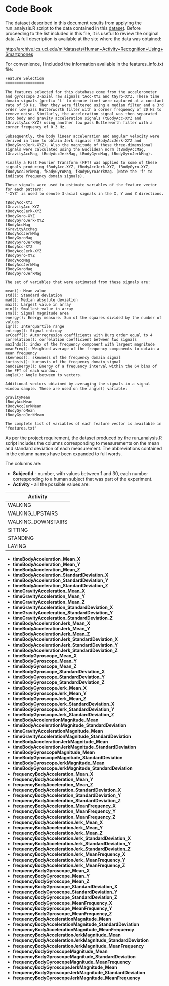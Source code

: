 # Code Book

The dataset described in this document results from applying the run_analysis.R script to the data contained in this [dataset](https://d396qusza40orc.cloudfront.net/getdata%2Fprojectfiles%2FUCI%20HAR%20Dataset.zip). Before proceeding to the list included in this file, it is useful to review the original data. A full description is available at the site where the data was obtained: 

http://archive.ics.uci.edu/ml/datasets/Human+Activity+Recognition+Using+Smartphones

For convenience, I included the information available in the features_info.txt file:

```
Feature Selection 
=================

The features selected for this database come from the accelerometer and gyroscope 3-axial raw signals tAcc-XYZ and tGyro-XYZ. These time domain signals (prefix 't' to denote time) were captured at a constant rate of 50 Hz. Then they were filtered using a median filter and a 3rd order low pass Butterworth filter with a corner frequency of 20 Hz to remove noise. Similarly, the acceleration signal was then separated into body and gravity acceleration signals (tBodyAcc-XYZ and tGravityAcc-XYZ) using another low pass Butterworth filter with a corner frequency of 0.3 Hz. 

Subsequently, the body linear acceleration and angular velocity were derived in time to obtain Jerk signals (tBodyAccJerk-XYZ and tBodyGyroJerk-XYZ). Also the magnitude of these three-dimensional signals were calculated using the Euclidean norm (tBodyAccMag, tGravityAccMag, tBodyAccJerkMag, tBodyGyroMag, tBodyGyroJerkMag). 

Finally a Fast Fourier Transform (FFT) was applied to some of these signals producing fBodyAcc-XYZ, fBodyAccJerk-XYZ, fBodyGyro-XYZ, fBodyAccJerkMag, fBodyGyroMag, fBodyGyroJerkMag. (Note the 'f' to indicate frequency domain signals). 

These signals were used to estimate variables of the feature vector for each pattern:  
'-XYZ' is used to denote 3-axial signals in the X, Y and Z directions.

tBodyAcc-XYZ
tGravityAcc-XYZ
tBodyAccJerk-XYZ
tBodyGyro-XYZ
tBodyGyroJerk-XYZ
tBodyAccMag
tGravityAccMag
tBodyAccJerkMag
tBodyGyroMag
tBodyGyroJerkMag
fBodyAcc-XYZ
fBodyAccJerk-XYZ
fBodyGyro-XYZ
fBodyAccMag
fBodyAccJerkMag
fBodyGyroMag
fBodyGyroJerkMag

The set of variables that were estimated from these signals are: 

mean(): Mean value
std(): Standard deviation
mad(): Median absolute deviation 
max(): Largest value in array
min(): Smallest value in array
sma(): Signal magnitude area
energy(): Energy measure. Sum of the squares divided by the number of values. 
iqr(): Interquartile range 
entropy(): Signal entropy
arCoeff(): Autorregresion coefficients with Burg order equal to 4
correlation(): correlation coefficient between two signals
maxInds(): index of the frequency component with largest magnitude
meanFreq(): Weighted average of the frequency components to obtain a mean frequency
skewness(): skewness of the frequency domain signal 
kurtosis(): kurtosis of the frequency domain signal 
bandsEnergy(): Energy of a frequency interval within the 64 bins of the FFT of each window.
angle(): Angle between to vectors.

Additional vectors obtained by averaging the signals in a signal window sample. These are used on the angle() variable:

gravityMean
tBodyAccMean
tBodyAccJerkMean
tBodyGyroMean
tBodyGyroJerkMean

The complete list of variables of each feature vector is available in 'features.txt'
```

As per the project requirement, the dataset produced by the run_analysis.R script includes the columns corresponding to measurements on the mean and standard deviation of each measurement. The abbreviations contained in the column names have been expanded to full words.

The columns are:

* **SubjectId** - number, with values between 1 and 30, each number corresponding to a human subject that was part of the experiment.
* **Activity** - all the possible values are:

|Activity           
|-------------------
|WALKING                                    
|WALKING_UPSTAIRS   
|WALKING_DOWNSTAIRS 
|SITTING            
|STANDING           
|LAYING             

* **timeBodyAcceleration_Mean_X**
* **timeBodyAcceleration_Mean_Y**
* **timeBodyAcceleration_Mean_Z**
* **timeBodyAcceleration_StandardDeviation_X**
* **timeBodyAcceleration_StandardDeviation_Y**
* **timeBodyAcceleration_StandardDeviation_Z**
* **timeGravityAcceleration_Mean_X**
* **timeGravityAcceleration_Mean_Y**
* **timeGravityAcceleration_Mean_Z**
* **timeGravityAcceleration_StandardDeviation_X**
* **timeGravityAcceleration_StandardDeviation_Y**
* **timeGravityAcceleration_StandardDeviation_Z**
* **timeBodyAccelerationJerk_Mean_X**
* **timeBodyAccelerationJerk_Mean_Y**
* **timeBodyAccelerationJerk_Mean_Z**
* **timeBodyAccelerationJerk_StandardDeviation_X**
* **timeBodyAccelerationJerk_StandardDeviation_Y**
* **timeBodyAccelerationJerk_StandardDeviation_Z**
* **timeBodyGyroscope_Mean_X**
* **timeBodyGyroscope_Mean_Y**
* **timeBodyGyroscope_Mean_Z**
* **timeBodyGyroscope_StandardDeviation_X**
* **timeBodyGyroscope_StandardDeviation_Y**
* **timeBodyGyroscope_StandardDeviation_Z**
* **timeBodyGyroscopeJerk_Mean_X**
* **timeBodyGyroscopeJerk_Mean_Y**
* **timeBodyGyroscopeJerk_Mean_Z**
* **timeBodyGyroscopeJerk_StandardDeviation_X**
* **timeBodyGyroscopeJerk_StandardDeviation_Y**
* **timeBodyGyroscopeJerk_StandardDeviation_Z**
* **timeBodyAccelerationMagnitude_Mean**
* **timeBodyAccelerationMagnitude_StandardDeviation**
* **timeGravityAccelerationMagnitude_Mean**
* **timeGravityAccelerationMagnitude_StandardDeviation**
* **timeBodyAccelerationJerkMagnitude_Mean**
* **timeBodyAccelerationJerkMagnitude_StandardDeviation**
* **timeBodyGyroscopeMagnitude_Mean**
* **timeBodyGyroscopeMagnitude_StandardDeviation**
* **timeBodyGyroscopeJerkMagnitude_Mean**
* **timeBodyGyroscopeJerkMagnitude_StandardDeviation**
* **frequencyBodyAcceleration_Mean_X**
* **frequencyBodyAcceleration_Mean_Y**
* **frequencyBodyAcceleration_Mean_Z**
* **frequencyBodyAcceleration_StandardDeviation_X**
* **frequencyBodyAcceleration_StandardDeviation_Y**
* **frequencyBodyAcceleration_StandardDeviation_Z**
* **frequencyBodyAcceleration_MeanFrequency_X**
* **frequencyBodyAcceleration_MeanFrequency_Y**
* **frequencyBodyAcceleration_MeanFrequency_Z**
* **frequencyBodyAccelerationJerk_Mean_X**
* **frequencyBodyAccelerationJerk_Mean_Y**
* **frequencyBodyAccelerationJerk_Mean_Z**
* **frequencyBodyAccelerationJerk_StandardDeviation_X**
* **frequencyBodyAccelerationJerk_StandardDeviation_Y**
* **frequencyBodyAccelerationJerk_StandardDeviation_Z**
* **frequencyBodyAccelerationJerk_MeanFrequency_X**
* **frequencyBodyAccelerationJerk_MeanFrequency_Y**
* **frequencyBodyAccelerationJerk_MeanFrequency_Z**
* **frequencyBodyGyroscope_Mean_X**
* **frequencyBodyGyroscope_Mean_Y**
* **frequencyBodyGyroscope_Mean_Z**
* **frequencyBodyGyroscope_StandardDeviation_X**
* **frequencyBodyGyroscope_StandardDeviation_Y**
* **frequencyBodyGyroscope_StandardDeviation_Z**
* **frequencyBodyGyroscope_MeanFrequency_X**
* **frequencyBodyGyroscope_MeanFrequency_Y**
* **frequencyBodyGyroscope_MeanFrequency_Z**
* **frequencyBodyAccelerationMagnitude_Mean**
* **frequencyBodyAccelerationMagnitude_StandardDeviation**
* **frequencyBodyAccelerationMagnitude_MeanFrequency**
* **frequencyBodyAccelerationJerkMagnitude_Mean**
* **frequencyBodyAccelerationJerkMagnitude_StandardDeviation**
* **frequencyBodyAccelerationJerkMagnitude_MeanFrequency**
* **frequencyBodyGyroscopeMagnitude_Mean**
* **frequencyBodyGyroscopeMagnitude_StandardDeviation**
* **frequencyBodyGyroscopeMagnitude_MeanFrequency**
* **frequencyBodyGyroscopeJerkMagnitude_Mean**
* **frequencyBodyGyroscopeJerkMagnitude_StandardDeviation**
* **frequencyBodyGyroscopeJerkMagnitude_MeanFrequency**



